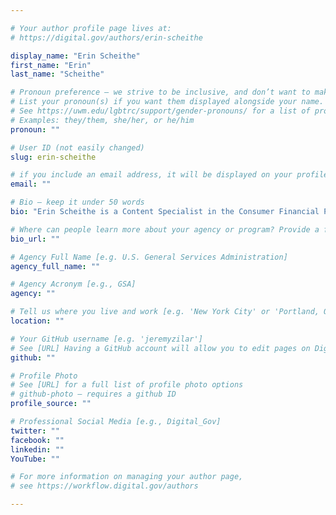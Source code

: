 ```yaml
---

# Your author profile page lives at:
# https://digital.gov/authors/erin-scheithe

display_name: "Erin Scheithe"
first_name: "Erin"
last_name: "Scheithe"

# Pronoun preference — we strive to be inclusive, and don’t want to make assumptions on a person’s first name (be it a gender-neutral name, or is one more common in languages other than English). Learn more http://www.MyPronouns.org
# List your pronoun(s) if you want them displayed alongside your name. Leave it blank and we'll use just your name.
# See https://uwm.edu/lgbtrc/support/gender-pronouns/ for a list of pronouns
# Examples: they/them, she/her, or he/him
pronoun: ""

# User ID (not easily changed)
slug: erin-scheithe

# if you include an email address, it will be displayed on your profile page
email: ""

# Bio — keep it under 50 words
bio: "Erin Scheithe is a Content Specialist in the Consumer Financial Protection Bureau’s Office for Older Americans, which focuses on educating and engaging with consumers 62 and older on financial matters. In this role she writes, edits, and presents material on fraud and scam prevention, financial caregiving, and retirement planning. The majority of Erin’s career has been spent developing financial education materials for consumer audiences. She worked for both the American Bankers Association and North Carolina Bankers Association to develop financial education programs for children and parents. In addition, she developed resources on financial security issues for the 50&#43; population while working for AARP’s consumer education division. Erin also has experience composing and coordinating large-scale grassroots advocacy campaigns. A native of Virginia, Erin obtained both a bachelor’s degree in English literature and a master’s degree in Educational Psychology from the University of Virginia."

# Where can people learn more about your agency or program? Provide a full URL [e.g. 'https://www.example.gov/']
bio_url: ""

# Agency Full Name [e.g. U.S. General Services Administration]
agency_full_name: ""

# Agency Acronym [e.g., GSA]
agency: ""

# Tell us where you live and work [e.g. 'New York City' or 'Portland, OR']
location: ""

# Your GitHub username [e.g. 'jeremyzilar']
# See [URL] Having a GitHub account will allow you to edit pages on DigitalGov. The image used in your GitHub account can also be used to populate your digital.gov profile photo.
github: ""

# Profile Photo
# See [URL] for a full list of profile photo options
# github-photo — requires a github ID
profile_source: ""

# Professional Social Media [e.g., Digital_Gov]
twitter: ""
facebook: ""
linkedin: ""
YouTube: ""

# For more information on managing your author page,
# see https://workflow.digital.gov/authors

---
```

